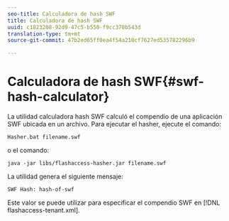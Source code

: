 ```yaml
---
seo-title: Calculadora de hash SWF
title: Calculadora de hash SWF
uuid: c1823208-92d9-47c5-b550-f9cc370b543d
translation-type: tm+mt
source-git-commit: 47b2ed65ff0ea4f54a210cf7627ed535782296b9

---
```



# Calculadora de hash SWF{#swf-hash-calculator}

La utilidad calculadora hash SWF calculó el compendio de una aplicación SWF ubicada en un archivo. Para ejecutar el hasher, ejecute el comando:

```
Hasher.bat filename.swf
```

o el comando:

```
java -jar libs/flashaccess-hasher.jar filename.swf
```

La utilidad genera el siguiente mensaje:

```
SWF Hash: hash-of-swf
```

Este valor se puede utilizar para especificar el compendio SWF en [!DNL flashaccess-tenant.xml].
